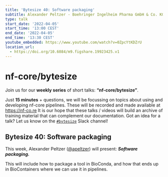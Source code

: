 ```yaml
---
title: 'Bytesize 40: Software packaging'
subtitle: Alexander Peltzer - Boehringer Ingelheim Pharma GmbH & Co. KG, Germany
type: talk
start_date: '2022-04-05'
start_time: '13:00 CEST'
end_date: '2022-04-05'
end_time: '13:30 CEST'
youtube_embedded: https://www.youtube.com/watch?v=0ZpcYtKDZrU
location_url:
  - https://doi.org/10.6084/m9.figshare.19923425.v1
---
```


# nf-core/bytesize

Join us for our **weekly series** of short talks: **“nf-core/bytesize”**.

Just **15 minutes** + questions, we will be focussing on topics about using and developing nf-core pipelines.
These will be recorded and made available at <https://nf-co.re>
It is our hope that these talks / videos will build an archive of training material that can complement our documentation. Got an idea for a talk? Let us know on the [`#bytesize`](https://nfcore.slack.com/channels/bytesize) Slack channel!

## Bytesize 40: Software packaging

This week, Alexander Peltzer ([@apeltzer](http://github.com/apeltzer/)) will present: _**Software packaging.**_

This will include how to package a tool in BioConda, and how that ends up in BioContainers where we can use it in pipelines.
